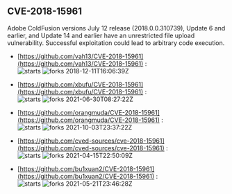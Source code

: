 ## CVE-2018-15961
 Adobe ColdFusion versions July 12 release (2018.0.0.310739), Update 6 and earlier, and Update 14 and earlier have an unrestricted file upload vulnerability. Successful exploitation could lead to arbitrary code execution.

- [https://github.com/vah13/CVE-2018-15961](https://github.com/vah13/CVE-2018-15961) :  
![starts](https://img.shields.io/github/stars/vah13/CVE-2018-15961.svg) 
![forks](https://img.shields.io/github/forks/vah13/CVE-2018-15961.svg) 
2018-12-11T16:06:39Z

- [https://github.com/xbufu/CVE-2018-15961](https://github.com/xbufu/CVE-2018-15961) :  
![starts](https://img.shields.io/github/stars/xbufu/CVE-2018-15961.svg) 
![forks](https://img.shields.io/github/forks/xbufu/CVE-2018-15961.svg) 
2021-06-30T08:27:22Z

- [https://github.com/orangmuda/CVE-2018-15961](https://github.com/orangmuda/CVE-2018-15961) :  
![starts](https://img.shields.io/github/stars/orangmuda/CVE-2018-15961.svg) 
![forks](https://img.shields.io/github/forks/orangmuda/CVE-2018-15961.svg) 
2021-10-03T23:37:22Z

- [https://github.com/cved-sources/cve-2018-15961](https://github.com/cved-sources/cve-2018-15961) :  
![starts](https://img.shields.io/github/stars/cved-sources/cve-2018-15961.svg) 
![forks](https://img.shields.io/github/forks/cved-sources/cve-2018-15961.svg) 
2021-04-15T22:50:09Z

- [https://github.com/bu1xuan2/CVE-2018-15961](https://github.com/bu1xuan2/CVE-2018-15961) :  
![starts](https://img.shields.io/github/stars/bu1xuan2/CVE-2018-15961.svg) 
![forks](https://img.shields.io/github/forks/bu1xuan2/CVE-2018-15961.svg) 
2021-05-21T23:46:28Z

